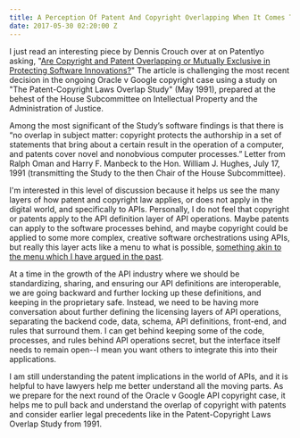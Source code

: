 ```yaml
---
title: A Perception Of Patent And Copyright Overlapping When It Comes To APIs
date: 2017-05-30 02:20:00 Z
---
```


I just read an interesting piece by Dennis Crouch over at on Patentlyo asking, "[Are Copyright and Patent Overlapping or Mutually Exclusive in Protecting Software Innovations?](https://patentlyo.com/patent/2017/05/overlapping-protecting-innovations.html)" The article is challenging the most recent decision in the ongoing Oracle v Google copyright case using a study on "The Patent-Copyright Laws Overlap Study" (May 1991), prepared at the behest of the House Subcommittee on Intellectual Property and the Administration of Justice.

Among the most significant of the Study’s software findings is that there is “no overlap in subject matter: copyright protects the authorship in a set of statements that bring about a certain result in the operation of a computer, and patents cover novel and nonobvious computer processes.” Letter from Ralph Oman and Harry F. Manbeck to the Hon. William J. Hughes, July 17, 1991 (transmitting the Study to the then Chair of the House Subcommittee).

I'm interested in this level of discussion because it helps us see the many layers of how patent and copyright law applies, or does not apply in the digital world, and specifically to APIs. Personally, I do not feel that copyright or patents apply to the API definition layer of API operations. Maybe patents can apply to the software processes behind, and maybe copyright could be applied to some more complex, creative software orchestrations using APIs, but really this layer acts like a menu to what is possible, [something akin to the menu which I have argued in the past](http://apievangelist.com/2014/05/23/restaurant-menus-as-analogy-for-api-copyright/).

At a time in the growth of the API industry where we should be standardizing, sharing, and ensuring our API definitions are interoperable, we are going backward and further locking up these definitions, and keeping in the proprietary safe. Instead, we need to be having more conversation about further defining the licensing layers of API operations, separating the backend code, data, schema, API definitions, front-end, and rules that surround them. I can get behind keeping some of the code, processes, and rules behind API operations secret, but the interface itself needs to remain open--I mean you want others to integrate this into their applications.

I am still understanding the patent implications in the world of APIs, and it is helpful to have lawyers help me better understand all the moving parts. As we prepare for the next round of the Oracle v Google API copyright case, it helps me to pull back and understand the overlap of copyright with patents and consider earlier legal precedents like in the Patent-Copyright Laws Overlap Study from 1991.